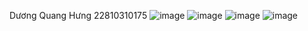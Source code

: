 Dương Quang Hưng 22810310175
![image](https://github.com/user-attachments/assets/f321d494-addc-4324-a9e2-c0fad7811522)
![image](https://github.com/user-attachments/assets/e70ce04d-5355-4479-ae17-6f95b2621456)
![image](https://github.com/user-attachments/assets/619cdf07-4358-42cc-937e-4614f3ff8ac8)
![image](https://github.com/user-attachments/assets/8ddf6145-5296-410d-b305-98549181e9a1)
